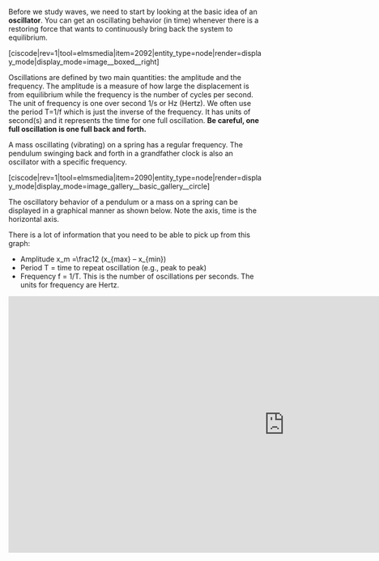 Before we study waves, we need to start by looking at the basic idea of an **oscillator**. You can get an oscillating behavior (in time) whenever there is a restoring force that wants to continuously bring back the system to equilibrium.

[ciscode|rev=1|tool=elmsmedia|item=2092|entity_type=node|render=display_mode|display_mode=image__boxed__right]

Oscillations are defined by two main quantities: the amplitude and the frequency. The amplitude is a measure of how large the displacement is from equilibrium while the frequency is the number of cycles per second. The unit of frequency is one over second <lrn-math>1/s</lrn-math> or Hz (Hertz). We often use the period <lrn-math>T=1/f</lrn-math> which is just the inverse of the frequency. It has units of second(s) and it represents the time for one full oscillation. **Be careful, one full oscillation is one full back and forth.**

A mass oscillating (vibrating) on a spring has a regular frequency. The pendulum swinging back and forth in a grandfather clock is also an oscillator with a specific frequency.

[ciscode|rev=1|tool=elmsmedia|item=2090|entity_type=node|render=display_mode|display_mode=image_gallery__basic_gallery__circle]


The oscillatory behavior of a pendulum or a mass on a spring can be displayed in a graphical manner as shown below.  Note the axis, time is the horizontal axis.

There is a lot of information that you need to be able to pick up from this graph:

- Amplitude <lrn-math>x_m =\frac12 (x_{max} – x_{min})</lrn-math>
- Period T = time to repeat oscillation (e.g., peak to peak)
- Frequency f = 1/T. This is the number of oscillations per seconds. The units for frequency are Hertz.

<iframe src="https://h5p.org/h5p/embed/80918" width="1090" height="507" frameborder="0" allowfullscreen="allowfullscreen"></iframe><script src="https://h5p.org/sites/all/modules/h5p/library/js/h5p-resizer.js" charset="UTF-8"></script>